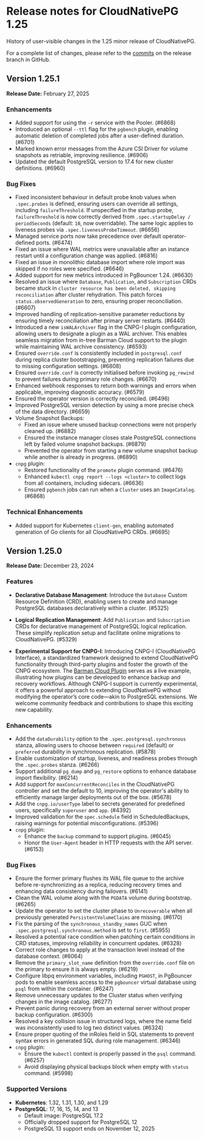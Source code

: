 # Release notes for CloudNativePG 1.25

History of user-visible changes in the 1.25 minor release of CloudNativePG.

For a complete list of changes, please refer to the
[commits](https://github.com/cloudnative-pg/cloudnative-pg/commits/release-1.25)
on the release branch in GitHub.

## Version 1.25.1

**Release Date:** February 27, 2025

### Enhancements

- Added support for using the `-r` service with the Pooler. (#6868)
- Introduced an optional `--ttl` flag for the `pgbench` plugin, enabling
  automatic deletion of completed jobs after a user-defined duration. (#6701)
- Marked known error messages from the Azure CSI Driver for volume snapshots as
  retriable, improving resilience. (#6906)
- Updated the default PostgreSQL version to 17.4 for new cluster
  definitions. (#6960)

### Bug Fixes

- Fixed inconsistent behaviour in default probe knob values when `.spec.probes`
  is defined, ensuring users can override all settings, including
  `failureThreshold`. If unspecified in the startup probe, `failureThreshold` is
  now correctly derived from `.spec.startupDelay / periodSeconds` (default: `10`,
  now overridable). The same logic applies to liveness probes via
  `.spec.livenessProbeTimeout`. (#6656)
- Managed service ports now take precedence over default operator-defined
  ports. (#6474)
- Fixed an issue where WAL metrics were unavailable after an instance restart
  until a configuration change was applied. (#6816)
- Fixed an issue in monolithic database import where role import was skipped if
  no roles were specified. (#6646)
- Added support for new metrics introduced in PgBouncer 1.24. (#6630)
- Resolved an issue where `Database`, `Publication`, and `Subscription` CRDs
  became stuck in `cluster resource has been deleted, skipping reconciliation`
  after cluster rehydration. This patch forces `status.observedGeneration` to
  zero, ensuring proper reconciliation. (#6607) <!-- 1.25 only -->
- Improved handling of replication-sensitive parameter reductions by ensuring
  timely reconciliation after primary server restarts. (#6440)
- Introduced a new `isWALArchiver` flag in the CNPG-I plugin configuration,
  allowing users to designate a plugin as a WAL archiver. This enables seamless
  migration from in-tree Barman Cloud support to the plugin while maintaining WAL
  archive consistency. (#6593)
- Ensured `override.conf` is consistently included in `postgresql.conf` during
  replica cluster bootstrapping, preventing replication failures due to missing
  configuration settings. (#6808)
- Ensured `override.conf` is correctly initialised before invoking `pg_rewind`
  to prevent failures during primary role changes. (#6670)
- Enhanced webhook responses to return both warnings and errors when
  applicable, improving diagnostic accuracy. (#6579)
- Ensured the operator version is correctly reconciled. (#6496)
- Improved PostgreSQL version detection by using a more precise check of the
  data directory. (#6659)
- Volume Snapshot Backups:
    - Fixed an issue where unused backup connections were not properly cleaned
      up. (#6882)
    - Ensured the instance manager closes stale PostgreSQL connections left by
      failed volume snapshot backups. (#6879)
    - Prevented the operator from starting a new volume snapshot backup while
      another is already in progress. (#6890)
- `cnpg` plugin:
    - Restored functionality of the `promote` plugin command. (#6476)
    - Enhanced `kubectl cnpg report --logs <cluster>` to collect logs from all
      containers, including sidecars. (#6636)
    - Ensured `pgbench` jobs can run when a `Cluster` uses an `ImageCatalog`.
      (#6868)

### Technical Enhancements

- Added support for Kubernetes `client-gen`, enabling automated generation of
  Go clients for all CloudNativePG CRDs. (#6695)

## Version 1.25.0

**Release Date:** December 23, 2024

### Features

- **Declarative Database Management**: Introduce the `Database` Custom Resource
  Definition (CRD), enabling users to create and manage PostgreSQL databases
  declaratively within a cluster. (#5325)

- **Logical Replication Management**: Add `Publication` and `Subscription` CRDs
  for declarative management of PostgreSQL logical replication. These simplify
  replication setup and facilitate online migrations to CloudNativePG. (#5329)

- **Experimental Support for CNPG-I**: Introducing CNPG-I (CloudNativePG
  Interface), a standardized framework designed to extend CloudNativePG
  functionality through third-party plugins and foster the growth of the CNPG
  ecosystem.
  The [Barman Cloud Plugin](https://github.com/cloudnative-pg/plugin-barman-cloud) serves as a live
  example, illustrating how plugins can be developed to enhance backup and
  recovery workflows. Although CNPG-I support is currently experimental, it
  offers a powerful approach to extending CloudNativePG without modifying the
  operator’s core code—akin to PostgreSQL extensions. We welcome community
  feedback and contributions to shape this exciting new capability.

### Enhancements

- Add the `dataDurability` option to the `.spec.postgresql.synchronous` stanza,
  allowing users to choose between `required` (default) or `preferred`
  durability in synchronous replication. (#5878)
- Enable customization of startup, liveness, and readiness probes through the
  `.spec.probes` stanza. (#6266)
- Support additional `pg_dump` and `pg_restore` options to enhance database
  import flexibility. (#6214)
- Add support for `maxConcurrentReconciles` in the CloudNativePG controller and
  set the default to 10, improving the operator's ability to efficiently manage
  larger deployments out of the box. (#5678)
- Add the `cnpg.io/userType` label to secrets generated for predefined users,
  specifically `superuser` and `app`. (#4392)
- Improved validation for the `spec.schedule` field in ScheduledBackups,
  raising warnings for potential misconfigurations. (#5396)
- `cnpg` plugin:
    - Enhance the `backup` command to support plugins. (#6045)
    - Honor the `User-Agent` header in HTTP requests with the API server. (#6153)

### Bug Fixes

- Ensure the former primary flushes its WAL file queue to the archive before
  re-synchronizing as a replica, reducing recovery times and enhancing data
  consistency during failovers. (#6141)
- Clean the WAL volume along with the `PGDATA` volume during bootstrap. (#6265)
- Update the operator to set the cluster phase to `Unrecoverable` when
  all previously generated `PersistentVolumeClaims` are missing. (#6170)
- Fix the parsing of the `synchronous_standby_names` GUC when
  `.spec.postgresql.synchronous.method` is set to `first`. (#5955)
- Resolved a potential race condition when patching certain conditions
  in CRD statuses, improving reliability in concurrent updates. (#6328)
- Correct role changes to apply at the transaction level instead of the
  database context. (#6064)
- Remove the `primary_slot_name` definition from the `override.conf` file on
  the primary to ensure it is always empty. (#6219)
- Configure libpq environment variables, including `PGHOST`, in PgBouncer pods
  to enable seamless access to the `pgbouncer` virtual database using `psql`
  from within the container. (#6247)
- Remove unnecessary updates to the Cluster status when verifying changes in
  the image catalog. (#6277)
- Prevent panic during recovery from an external server without proper backup
  configuration. (#6300)
- Resolved a key collision issue in structured logs, where the name field was
  inconsistently used to log two distinct values. (#6324)
- Ensure proper quoting of the inRoles field in SQL statements to prevent
  syntax errors in generated SQL during role management. (#6346)
- `cnpg` plugin:
    - Ensure the `kubectl` context is properly passed in the `psql` command. (#6257)
    - Avoid displaying physical backups block when empty with `status` command. (#5998)

### Supported Versions

- **Kubernetes**: 1.32, 1.31, 1.30, and 1.29
- **PostgreSQL**: 17, 16, 15, 14, and 13
    - Default image: PostgreSQL 17.2
    - Officially dropped support for PostgreSQL 12
    - PostgreSQL 13 support ends on November 12, 2025
